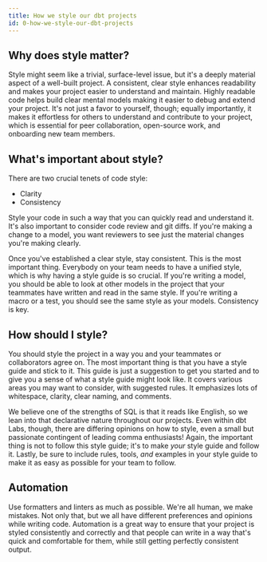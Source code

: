 ```yaml
---
title: How we style our dbt projects
id: 0-how-we-style-our-dbt-projects
---
```


## Why does style matter?

Style might seem like a trivial, surface-level issue, but it's a deeply material aspect of a well-built project. A consistent, clear style enhances readability and makes your project easier to understand and maintain. Highly readable code helps build clear mental models making it easier to debug and extend your project. It's not just a favor to yourself, though; equally importantly, it makes it effortless for others to understand and contribute to your project, which is essential for peer collaboration, open-source work, and onboarding new team members.

## What's important about style?

There are two crucial tenets of code style:

- Clarity
- Consistency

Style your code in such a way that you can quickly read and understand it. It's also important to consider code review and git diffs. If you're making a change to a model, you want reviewers to see just the material changes you're making clearly.

Once you've established a clear style, stay consistent. This is the most important thing. Everybody on your team needs to have a unified style, which is why having a style guide is so crucial. If you're writing a model, you should be able to look at other models in the project that your teammates have written and read in the same style. If you're writing a macro or a test, you should see the same style as your models. Consistency is key.

## How should I style?

You should style the project in a way you and your teammates or collaborators agree on. The most important thing is that you have a style guide and stick to it. This guide is just a suggestion to get you started and to give you a sense of what a style guide might look like. It covers various areas you may want to consider, with suggested rules. It emphasizes lots of whitespace, clarity, clear naming, and comments. 

We believe one of the strengths of SQL is that it reads like English, so we lean into that declarative nature throughout our projects. Even within dbt Labs, though, there are differing opinions on how to style, even a small but passionate contingent of leading comma enthusiasts! Again, the important thing is not to follow this style guide; it's to make _your_ style guide and follow it. Lastly, be sure to include rules, tools, _and_ examples in your style guide to make it as easy as possible for your team to follow.

## Automation

Use formatters and linters as much as possible. We're all human, we make mistakes. Not only that, but we all have different preferences and opinions while writing code. Automation is a great way to ensure that your project is styled consistently and correctly and that people can write in a way that's quick and comfortable for them, while still getting perfectly consistent output.
